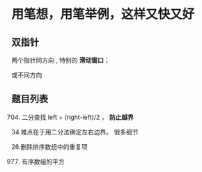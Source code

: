 # 用笔想，用笔举例，这样又快又好

## 双指针
两个指针同方向 , 特别的 **滑动窗口**；

或不同方向

## 题目列表
 704. 二分查找   left + (right-left)/2  ， **防止越界**


34.难点在于用二分法确定左右边界。 很多细节

26.删除排序数组中的重复项

977. 有序数组的平方

